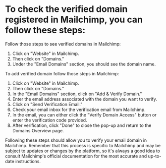 # To check the verified domain registered in Mailchimp, you can follow these steps:

Follow those steps to see verified domains in Mailchimp:

1. Click on "Website" in Mailchimp.
2. Then click on "Domains."
3. Under the "Email Domains" section, you should see the domain name.

To add verified domain follow those steps in Mailchimp:

1. Click on "Website" in Mailchimp.
2. Then click on "Domains."
3. In the "Email Domains" section, click on "Add & Verify Domain."
4. Enter the email address associated with the domain you want to verify.
5. Click on "Send Verification Email."
6. Check your email inbox for the verification email from Mailchimp.
7. In the email, you can either click the "Verify Domain Access" button or enter the verification code provided.
8. After verification, click "Done" to close the pop-up and return to the Domains Overview page.

Following these steps should allow you to verify your email domain in Mailchimp. Remember that this process is specific
to Mailchimp and may be subject to updates or changes by the platform, so it's always a good idea to consult Mailchimp's
official documentation for the most accurate and up-to-date instructions.
